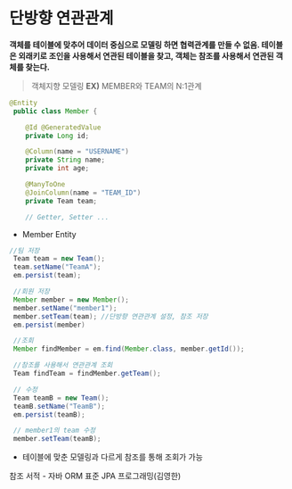 # 단방향 연관관계

**객체를 테이블에 맞추어 데이터 중심으로 모델링 하면 협력관계를 만들 수 없음. 테이블은 외래키로 조인을 사용해서 연관된 테이블을 찾고, 객체는 참조를 사용해서 연관된 객체를 찾는다.**

> 객체지향 모델링 **EX)** MEMBER와 TEAM의 N:1관계  

```java
@Entity
 public class Member { 

    @Id @GeneratedValue
    private Long id;

    @Column(name = "USERNAME")
    private String name;
    private int age;

    @ManyToOne
    @JoinColumn(name = "TEAM_ID")
    private Team team;

    // Getter, Setter ...
```
- Member Entity

```java
//팀 저장
 Team team = new Team();
 team.setName("TeamA");
 em.persist(team);

 //회원 저장
 Member member = new Member();
 member.setName("member1");
 member.setTeam(team); //단방향 연관관계 설정, 참조 저장
 em.persist(member)

 //조회
 Member findMember = em.find(Member.class, member.getId());

 //참조를 사용해서 연관관계 조회
 Team findTeam = findMember.getTeam();

 // 수정
 Team teamB = new Team();
 teamB.setName("TeamB");
 em.persist(teamB);

 // member1의 team 수정
 member.setTeam(teamB);
```
- 테이블에 맞춘 모델링과 다르게 참조를 통해 조회가 가능

참조 서적 - 자바 ORM 표준 JPA 프로그래밍(김영한)




